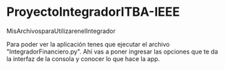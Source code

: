 # ProyectoIntegradorITBA-IEEE
MisArchivosparaUtilizarenelIntegrador

Para poder ver la aplicación tenes que ejecutar el archivo "IntegradorFinanciero.py".
Ahí vas a poner ingresar las opciones que te da la interfaz de la consola y conocer lo que hace la app.
